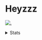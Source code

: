 # Heyzzz  

[![.](https://skillicons.dev/icons?i=js,java)](https://skillicons.dev)  

<details>
<summary>Stats</summary
<!--START_SECTION:waka-->

```txt
TypeScript   5 hrs 11 mins   ███████████████░░░░░░░░░░   59.92 %
Other        1 hr 34 mins    ████▓░░░░░░░░░░░░░░░░░░░░   18.22 %
JavaScript   50 mins         ██▒░░░░░░░░░░░░░░░░░░░░░░   09.73 %
HTML         34 mins         █▓░░░░░░░░░░░░░░░░░░░░░░░   06.67 %
JSON         10 mins         ▓░░░░░░░░░░░░░░░░░░░░░░░░   02.04 %
```

<!--END_SECTION:waka-->
</details>
